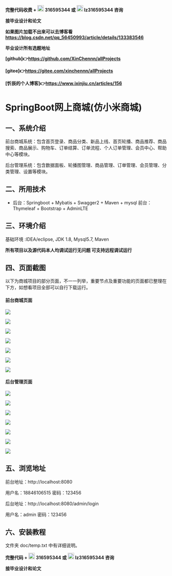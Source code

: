 **完整代码收费 +  <img src="./pictures/qq.svg" width="20"> 316595344     或   <img src="./pictures/weChat.svg" width="20"> lz316595344  咨询** 

**接毕业设计和论文**

**如果图片加载不出来可以去博客看 https://blog.csdn.net/qq_56450993/article/details/133383546**

**毕业设计所有选题地址**

**[github]👉https://github.com/XinChennn/allProjects**

**[gitee]👉https://gitee.com/xinchennn/allProjects**

**[忻辰的个人博客]👉https://www.ixinjiu.cn/articles/156**

# SpringBoot网上商城(仿小米商城)

## 一、系统介绍

前台商城系统：包含首页登录、商品分类、新品上线、首页轮播、商品推荐、商品搜索、商品展示、购物车、订单结算、订单流程、个人订单管理、会员中心、帮助中心等模块。 

后台管理系统：包含数据面板、轮播图管理、商品管理、订单管理、会员管理、分类管理、设置等模块。

## 二、所用技术

- 后台：Springboot + Mybatis + Swagger2 + Maven + mysql
  前台：Thymeleaf + Bootstrap + AdminLTE


## 三、环境介绍

基础环境 :IDEA/eclipse, JDK 1.8, Mysql5.7, Maven

**所有项目以及源代码本人均调试运行无问题 可支持远程调试运行**

## 四、页面截图

以下为商城项目的部分页面，不一一列举，重要节点及重要功能的页面都已整理在下方，如想看项目全部可以自行下载运行。

#### 前台商城页面

![](./pictures/picture1.png)

![](./pictures/picture2.png)

![](./pictures/picture3.png)

![](./pictures/picture4.png)

![](./pictures/picture5.png)

![](./pictures/picture6.png)

![](./pictures/picture7.png)



#### 后台管理页面

![](./pictures/picture8.png)

![](./pictures/picture9.png)

![](./pictures/picture10.png)

![](./pictures/picture11.png)

![](./pictures/picture12.png)

![](./pictures/picture13.png)

![](./pictures/picture14.png)



## 五、浏览地址

前台地址：http://localhost:8080

用户名：18846106515  密码：123456

后台地址：http://localhost:8080/admin/login

用户名：admin  密码：123456

## 六、安装教程

文件夹 doc/temp.txt 中有详细说明。



**完整代码 +  <img src="./pictures/qq.svg" width="20"> 316595344     或   <img src="./pictures/weChat.svg" width="20"> lz316595344  咨询** 

**接毕业设计和论文**
